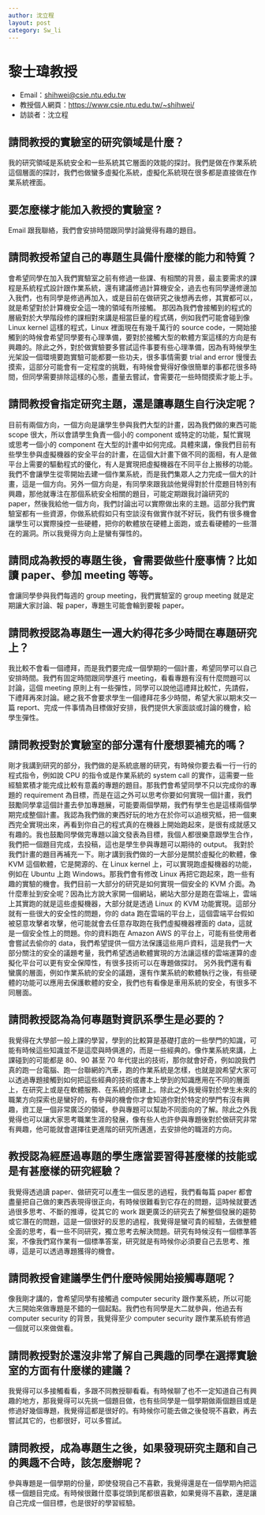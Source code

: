 ```yaml
---
author: 沈立程
layout: post
category: Sw_li
---
```

# 黎士瑋教授
- Email：shihwei@csie.ntu.edu.tw
- 教授個人網頁：<https://www.csie.ntu.edu.tw/~shihwei/>
- 訪談者：沈立程
## 請問教授的實驗室的研究領域是什麼？
我的研究領域是系統安全和一些系統其它層面的效能的探討。我們是做在作業系統這個層面的探討，我們也做蠻多虛擬化系統，虛擬化系統現在很多都是直接做在作業系統裡面。
## 要怎麼樣才能加入教授的實驗室 ?
Email 跟我聯絡，我們會安排時間跟同學討論覺得有趣的題目。
## 請問教授希望自己的專題生具備什麼樣的能力和特質？
會希望同學在加入我們實驗室之前有修過一些課、有相關的背景，最主要需求的課程是系統程式設計跟作業系統，還有建議修過計算機安全，過去也有同學邊修邊加入我們，也有同學是修過再加入，或是目前在做研究之後想再去修，其實都可以，就是希望對於計算機安全這一塊的領域有所接觸。
那因為我們會接觸到的程式的層級對於大學階段修的課相對來講是相當巨量的程式碼，例如我們可能會碰到像 Linux kernel 這樣的程式，Linux 裡面現在有幾千萬行的 source code，一開始接觸到的時候會希望同學要有心理準備，要對於接觸大型的軟體方案這樣的方向是有興趣的。除此之外，對於做實驗要多嘗試這件事要有些心理準備，因為有時候學生光架設一個環境要跑實驗可能都要一些功夫，很多事情需要 trial and error 慢慢去摸索，這部分可能會有一定程度的挑戰，有時候會覺得好像很簡單的事都花很多時間，但同學需要排除這樣的心態，盡量去嘗試，會需要花一些時間摸索才能上手。
## 請問教授會指定研究主題，還是讓專題生自行決定呢？
目前有兩個方向，一個方向是讓學生參與我們大型的計畫，因為我們做的東西可能 scope 很大，所以會請學生負責一個小的 component 或特定的功能，幫忙實現或思考一個小的 component 在大型的計畫中如何完成。具體來講，像我們目前有些學生參與虛擬機器的安全平台的計畫，在這個大計畫下做不同的面相，有人是做平台上需要的驅動程式的優化，有人是實現把虛擬機器在不同平台上搬移的功能。我們不會讓學生從零開始去建一個作業系統，而是我們集眾人之力完成一個大的計畫，這是一個方向。另外一個方向是，有同學來跟我談他覺得對於什麼題目特別有興趣，那他就專注在那個系統安全相關的題目，可能定期跟我討論研究的 paper，然後我給他一個方向，我們討論出可以實際做出來的主題。這部分我們實驗室都有一些資源，你做系統假如只有空談沒有做實作就不好玩，我們有很多機會讓學生可以實際操控一些硬體，把你的軟體放在硬體上面跑，或去看硬體的一些潛在的漏洞。所以我覺得方向上是蠻有彈性的。
## 請問成為教授的專題生後，會需要做些什麼事情？比如讀 paper、參加 meeting 等等。
會讓同學參與我們每週的 group meeting，我們實驗室的 group meeting 就是定期讓大家討論、報 paper，專題生可能會輪到要報 paper。
## 請問教授認為專題生一週大約得花多少時間在專題研究上？
我比較不會看一個禮拜，而是我們要完成一個學期的一個計畫，希望同學可以自己安排時間。我們有固定時間跟同學進行 meeting，看看專題有沒有什麼問題可以討論，這個 meeting 原則上有一些彈性，同學可以說他這禮拜比較忙，先請假，下禮拜再來討論。總之我不會要求學生一個禮拜花多少時間，希望大家以期末交一篇 report、完成一件事情為目標做好安排，我們提供大家面談或討論的機會，給學生彈性。
## 請問教授對於實驗室的部分還有什麼想要補充的嗎？
剛才我講到研究的部分，我們做的是系統底層的研究，有時候你要去看一行一行的程式指令，例如說 CPU 的指令或是作業系統的 system call 的實作，這需要一些經驗累積才能完成比較有意義的專題的題目。那我們會希望同學不只以完成你的專題的 requirement 為目標，而是在這之外可以思考你要如何實現一個計畫，我們鼓勵同學拿這個計畫去參加專題展，可能要兩個學期，我們有學生也是這樣兩個學期完成整個計畫。我認為我們做的東西好玩的地方在於你可以追根究柢，把一個東西完全實現出來，再看到你自己的程式真的在機器上開始跑起來，是很有成就感又有趣的。我也鼓勵同學做完專題以論文發表為目標，我個人都很樂意跟學生合作，我們把一個題目完成，去投稿，這也是學生參與專題可以期待的 output。
我對於我們計畫的題目再補充一下。剛才講到我們做的一大部分是關於虛擬化的軟體，像 KVM 這個軟體，它是開源的、在 Linux kernel 上，可以實現跑虛擬機器的功能，例如在 Ubuntu 上跑 Windows。那我們會有修改 Linux 再把它跑起來，跑一些有趣的實驗的機會。我們目前一大部分的研究是如何實現一個安全的 KVM 介面。為什麼牽扯到安全呢？因為比方說大家開一個網站，網站大部分是跑在雲端上，雲端上其實跑的就是這些虛擬機器，大部分就是透過 Linux 的 KVM 功能實現。這部分就有一些很大的安全性的問題，你的 data 跑在雲端的平台上，這個雲端平台假如被惡意攻擊者攻擊，他可能就會去任意存取跑在我們虛擬機器裡面的 data，這就是一個安全性上的問題。你的資料跑在 Amazon AWS 的平台上，可能有些使用者會嘗試去偷你的 data，我們希望提供一個方法保護這些用戶資料，這是我們一大部分關注的安全的議題考量，我們希望透過軟體實現的方法讓這樣的雲端運算的虛擬化平台可以更有安全保障性，有很多技術可以在專題做探討。
另外我們還有看蠻廣的層面，例如作業系統的安全的議題，還有作業系統的軟體執行之後，有些硬體的功能可以應用去保護軟體的安全，我們也有看像是車用系統的安全，有很多不同層面。
## 請問教授認為為何專題對資訊系學生是必要的？
我覺得在大學部一般上課的學習，學到的比較算是基礎打底的一些學門的知識，可能有時候這些知識並不是這麼與時俱進的，而是一些經典的。像作業系統來講，上課碰到的可能都是 80、90 甚至 70 年代提出的技術，那你就會好奇，例如說我們真的跑一台電腦、跑一台聯網的汽車，跑的作業系統是怎樣，也就是說希望大家可以透過專題接觸到如何把這些經典的技術或書本上學到的知識應用在不同的層面上，在研究上或是在軟體服務、在系統的搭建上。除此之外我覺得對於學生未來的職業方向探索也是蠻好的，有參與的機會你才會知道你對於特定的學門有沒有興趣，資工是一個非常廣泛的領域，參與專題可以幫助不同面向的了解。除此之外我覺得也可以讓大家思考職業生涯的發展，像有些人也許參與專題後對於做研究非常有興趣，他可能就會選擇往更進階的研究所邁進，去安排他的職涯的方向。
## 教授認為經歷過專題的學生應當要習得甚麼樣的技能或是有甚麼樣的研究經驗？
我覺得透過讀 paper、做研究可以產生一個反思的過程，我們看每篇 paper 都會盡量把自己做的東西表現得很正向，有時候很難看到它存在的問題，這時候就要透過很多思考、不斷的推導，從其它的 work 跟更廣泛的研究去了解整個發展的趨勢或它潛在的問題，這是一個很好的反思的過程，我覺得是蠻可貴的經驗，去做整體全面的思考，看一些不同研究，獨立思考去解決問題。研究有時候沒有一個標準答案，不像我們寫作業有一個標準答案，研究就是有時候你必須要自己去思考、推導，這是可以透過專題獲得的機會。
## 請問教授會建議學生們什麼時候開始接觸專題呢？
像我剛才講的，會希望同學有接觸過 computer security 跟作業系統，所以可能大三開始來做專題是不錯的一個起點。我們也有同學是大二就參與，他過去有 computer security 的背景，我覺得至少 computer security 跟作業系統有修過一個就可以來做做看。
## 請問教授對於還沒非常了解自己興趣的同學在選擇實驗室的方面有什麼樣的建議？ 
我覺得可以多接觸看看，多跟不同教授聊看看。有時候聊了也不一定知道自己有興趣的地方，那我覺得可以先挑一個題目做，也有些同學是一個學期做兩個題目或是修過好幾個專題，我覺得這都是很好的。有時候你可能去做之後發現不喜歡，再去嘗試其它的，也都很好，可以多嘗試。
## 請問教授，成為專題生之後，如果發現研究主題和自己的興趣不合時，該怎麼辦呢？ 
參與專題是一個學期的份量，即使發現自己不喜歡，我覺得還是在一個學期內把這樣一個題目完成。有時候很難什麼事從頭到尾都很喜歡，如果覺得不喜歡，還是讓自己完成一個目標，也是很好的學習經驗。